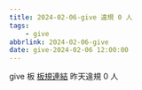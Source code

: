 ```yaml
---
title: 2024-02-06-give 違規 0 人
tags:
    - give
abbrlink: 2024-02-06-give
date: give-2024-02-06 12:00:00
---
```

give 板 [板規連結](https://www.ptt.cc/bbs/give/M.1612495900.A.C32.html)
昨天違規 0 人
